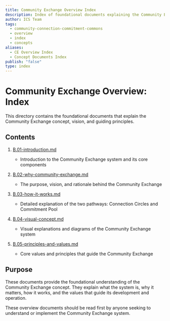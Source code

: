 ```yaml
---
title: Community Exchange Overview Index
description: Index of foundational documents explaining the Community Exchange concept, vision, and guiding principles
author: ICS Team
tags:
  - community-connection-commitment-commons
  - overview
  - index
  - concepts
aliases:
  - CE Overview Index
  - Concept Documents Index
publish: "false"
type: index
---
```


# Community Exchange Overview: Index

This directory contains the foundational documents that explain the Community Exchange concept, vision, and guiding principles.

## Contents

1. [B.01-introduction.md](notes/ics/ccc/v0.2/B-Overview/B.01-introduction.md)
   - Introduction to the Community Exchange system and its core components

2. [B.02-why-community-exchange.md](notes/ics/ccc/v0.2/B-Overview/B.02-why-community-exchange.md)
   - The purpose, vision, and rationale behind the Community Exchange

3. [B.03-how-it-works.md](notes/ics/ccc/v0.2/B-Overview/B.03-how-it-works.md)
   - Detailed explanation of the two pathways: Connection Circles and Commitment Pool

4. [B.04-visual-concept.md](notes/ics/ccc/v0.2/B-Overview/B.04-visual-concept.md)
   - Visual explanations and diagrams of the Community Exchange system

5. [B.05-principles-and-values.md](notes/ics/ccc/v0.2/B-Overview/B.05-principles-and-values.md)
   - Core values and principles that guide the Community Exchange

## Purpose

These documents provide the foundational understanding of the Community Exchange concept. They explain what the system is, why it matters, how it works, and the values that guide its development and operation. 

These overview documents should be read first by anyone seeking to understand or implement the Community Exchange system.